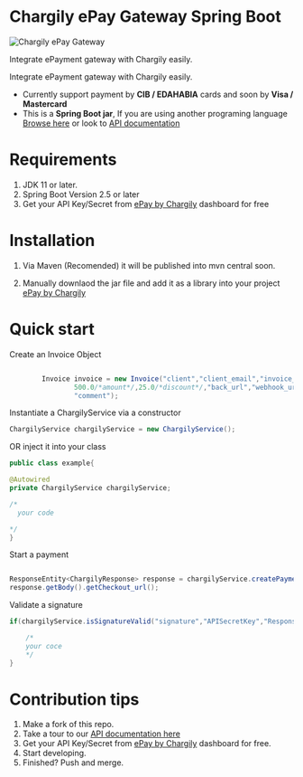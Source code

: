 
# Chargily ePay Gateway Spring Boot


![Chargily ePay Gateway](https://raw.githubusercontent.com/Chargily/epay-gateway-php/main/assets/banner-1544x500.png "Chargily ePay Gateway")


Integrate ePayment gateway with Chargily easily.

Integrate ePayment gateway with Chargily easily.
- Currently support payment by **CIB / EDAHABIA** cards and soon by **Visa / Mastercard**
- This is a **Spring Boot jar**, If you are using another programing language [Browse here](https://github.com/Chargily/) or look to [API documentation](https://github.com/Chargily/epay-gateway-php/blob/master/README_API.md)


# Requirements
1. JDK 11 or later.
3. Spring Boot Version 2.5 or later
4. Get your API Key/Secret from [ePay by Chargily](https://epay.chargily.com.dz) dashboard for free

# Installation
1. Via Maven (Recomended) 
it will be published into mvn central soon.

2. Manually 
downlaod the jar file and add it as a library into your project
[ePay by Chargily](https://drive.google.com/file/d/1q7oGl1JonunyD7dr6VHWO79KrKn8otPs/view?usp=sharing)


# Quick start
Create an Invoice Object
```java

        Invoice invoice = new Invoice("client","client_email","invoice_number",
                500.0/*amount*/,25.0/*discount*/,"back_url","webhook_url", PaymentMode/*enum EDAHABIA,CIB*/,
                "comment");

```
Instantiate a ChargilyService via a constructor 
```java
ChargilyService chargilyService = new ChargilyService();
```
OR inject it into your class 
```java
public class example{

@Autowired
private ChargilyService chargilyService;

/*
  your code

*/
}
```
Start a payment
```java

ResponseEntity<ChargilyResponse> response = chargilyService.createPayment(invoiceObj,"APIKEY");
response.getBody().getCheckout_url();
```
Validate a signature
```java
if(chargilyService.isSignatureValid("signature","APISecretKey","ResponseData")){

    /*
    your coce 
    */
}
```


# Contribution tips
1. Make a fork of this repo.
2. Take a tour to our [API documentation here](http://dev.codingdz.com/python-chargily-epay/)
3. Get your API Key/Secret from [ePay by Chargily](https://epay.chargily.com) dashboard for free.
4. Start developing.
5. Finished? Push and merge.

